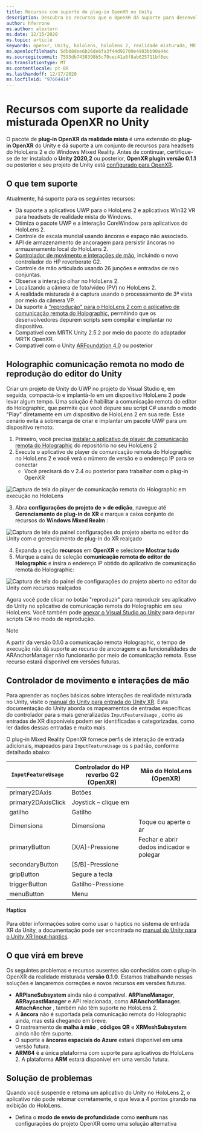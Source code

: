 ```yaml
---
title: Recursos com suporte do plug-in OpenXR no Unity
description: Descubra os recursos que o OpenXR dá suporte para desenvolvimento de realidade misturada no Unity.
author: hferrone
ms.author: alexturn
ms.date: 12/15/2020
ms.topic: article
keywords: openxr, Unity, hololens, hololens 2, realidade misturada, MRTK, kit de ferramentas de realidade mista, realidade aumentada, realidade virtual, headsets de realidade misturada, aprendizado, tutorial, introdução
ms.openlocfilehash: 5db08dee6b26de6fa3f44d92709e4903bb90a44c
ms.sourcegitcommit: 7595db7438398b5c78cec41a6f8ab625711bf8ec
ms.translationtype: MT
ms.contentlocale: pt-BR
ms.lasthandoff: 12/17/2020
ms.locfileid: "97664414"
---
```

# <a name="mixed-reality-openxr-supported-features-in-unity"></a>Recursos com suporte da realidade misturada OpenXR no Unity

O pacote de **plug-in OpenXR da realidade mista** é uma extensão do **plug-in OpenXR** do Unity e dá suporte a um conjunto de recursos para headsets do HoloLens 2 e do Windows Mixed Reality. Antes de continuar, certifique-se de ter instalado o **Unity 2020,2** ou posterior, **OpenXR plugin versão 0.1.1** ou posterior e seu projeto de Unity está [configurado para OpenXR](openxr-getting-started.md).

## <a name="whats-supported"></a>O que tem suporte

Atualmente, há suporte para os seguintes recursos:

* Dá suporte a aplicativos UWP para o HoloLens 2 e aplicativos Win32 VR para headsets de realidade mista do Windows.
* Otimiza o pacote UWP e a interação CoreWindow para aplicativos do HoloLens 2.
* Controle de escala mundial usando âncoras e espaço não associado.
* API de armazenamento de ancoragem para persistir âncoras no armazenamento local do HoloLens 2.
* [Controlador de movimento e interações de mão](#motion-controller-and-hand-interactions), incluindo o novo controlador do HP reverberate G2.
* Controle de mão articulado usando 26 junções e entradas de raio conjuntas.
* Observe a interação olhar no HoloLens 2.
* Localizando a câmera de foto/vídeo (PV) no HoloLens 2.
* A realidade misturada é a captura usando o processamento de 3ª vista por meio da câmera VP.
* Dá suporte à ["reprodução" para o HoloLens 2 com o aplicativo de comunicação remota do Holographic](#holographic-remoting-in-unity-editor-play-mode), permitindo que os desenvolvedores depurem scripts sem compilar e implantar no dispositivo.
* Compatível com MRTK Unity 2.5.2 por meio do pacote do adaptador MRTK OpenXR. <missing link>
* Compatível com o Unity [ARFoundation 4,0](https://docs.unity3d.com/Packages/com.unity.xr.arfoundation@4.1/manual/index.html) ou posterior

## <a name="holographic-remoting-in-unity-editor-play-mode"></a>Holographic comunicação remota no modo de reprodução do editor do Unity

Criar um projeto de Unity do UWP no projeto do Visual Studio e, em seguida, compactá-lo e implantá-lo em um dispositivo HoloLens 2 pode levar algum tempo. Uma solução é habilitar a comunicação remota do editor do Holographic, que permite que você depure seu script C# usando o modo "Play" diretamente em um dispositivo de HoloLens 2 em sua rede. Esse cenário evita a sobrecarga de criar e implantar um pacote UWP para um dispositivo remoto.

1. Primeiro, você precisa [instalar o aplicativo de player de comunicação remota do Holographic](https://www.microsoft.com/store/productId/9NBLGGH4SV40) do repositório no seu HoloLens 2  
2. Execute o aplicativo de player de comunicação remota do Holographic no HoloLens 2 e você verá o número de versão e o endereço IP para se conectar
    * Você precisará do v 2.4 ou posterior para trabalhar com o plug-in OpenXR

![Captura de tela do player de comunicação remota do Holographic em execução no HoloLens](images/openxr-features-img-01.png)

3. Abra **configurações do projeto de > de edição**, navegue até **Gerenciamento de plug-in de XR** e marque a caixa conjunto de recursos do **Windows Mixed Realm** :

![Captura de tela do painel configurações do projeto aberta no editor do Unity com o gerenciamento de plug-in do XR realçado](images/openxr-features-img-02.png)

4. Expanda a seção **recursos** em **OpenXR** e selecione **Mostrar tudo**
5. Marque a caixa de seleção **comunicação remota do editor de Holographic** e insira o endereço IP obtido do aplicativo de comunicação remota do Holographic:

![Captura de tela do painel de configurações do projeto aberto no editor do Unity com recursos realçados](images/openxr-features-img-03.png)

Agora você pode clicar no botão "reproduzir" para reproduzir seu aplicativo do Unity no aplicativo de comunicação remota do Holographic em seu HoloLens. Você também pode [anexar o Visual Studio ao Unity](https://docs.microsoft.com/visualstudio/gamedev/unity/get-started/using-visual-studio-tools-for-unity?pivots=windows) para depurar scripts C# no modo de reprodução.

> [!NOTE]
> A partir da versão 0.1.0 a comunicação remota Holographic, o tempo de execução não dá suporte ao recurso de ancoragem e as funcionalidades de ARAnchorManager não funcionarão por meio de comunicação remota.  Esse recurso estará disponível em versões futuras.

## <a name="motion-controller-and-hand-interactions"></a>Controlador de movimento e interações de mão
Para aprender as noções básicas sobre interações de realidade misturada no Unity, visite o [manual do Unity para entrada do Unity XR](https://docs.unity3d.com/2020.2/Documentation/Manual/xr_input.html). Esta documentação do Unity aborda os mapeamentos de entradas específicas do controlador para s mais generalizadas `InputFeatureUsage` , como as entradas de XR disponíveis podem ser identificadas e categorizadas, como ler dados dessas entradas e muito mais. 
 
O plug-in Mixed Reality OpenXR fornece perfis de interação de entrada adicionais, mapeados para `InputFeatureUsage` os s padrão, conforme detalhado abaixo: 
 
| `InputFeatureUsage` | Controlador do HP reverbo G2 (OpenXR) | Mão do HoloLens (OpenXR) |
| ---- | ---- | ---- |
| primary2DAxis | Botões | |
| primary2DAxisClick | Joystick – clique em | |
| gatilho | Gatilho  | |
| Dimensiona | Dimensiona | Toque ou aperte o ar |
| primaryButton | [X/A]-Pressione | Fechar e abrir dedos indicador e polegar |
| secondaryButton | [S/B]-Pressione | |
| gripButton | Segure a tecla | |
| triggerButton | Gatilho-Pressione | |
| menuButton | Menu | |

#### <a name="haptics"></a>Haptics
Para obter informações sobre como usar o haptics no sistema de entrada XR da Unity, a documentação pode ser encontrada no [manual do Unity para o Unity XR Input-haptics](https://docs.unity3d.com/2020.2/Documentation/Manual/xr_input.html#Haptics). 


## <a name="whats-coming-soon"></a>O que virá em breve

Os seguintes problemas e recursos ausentes são conhecidos com o plug-in OpenXR da realidade misturada **versão 0.1.0**. Estamos trabalhando nessas soluções e lançaremos correções e novos recursos em versões futuras.

* **ARPlaneSubsystem** ainda não é compatível. **ARPlaneManager**, **ARRaycastManager** e API relacionada, como **ARAnchorManager. AttachAnchor** , também não têm suporte no HoloLens 2.
* A **âncora** não é suportada pela comunicação remota do Holographic ainda, mas está chegando em breve.
* O rastreamento de **malha à mão** , **códigos QR** e **XRMeshSubsystem** ainda não têm suporte.
* O suporte a **âncoras espaciais do Azure** estará disponível em uma versão futura.
* **ARM64** é a única plataforma com suporte para aplicativos do HoloLens 2. A plataforma **ARM** estará disponível em uma versão futura.

## <a name="troubleshooting"></a>Solução de problemas 

Quando você suspende e retoma um aplicativo do Unity no HoloLens 2, o aplicativo não pode retomar corretamente, o que leva a 4 pontos girando na exibição do HoloLens. 
* Defina o **modo de envio de profundidade** como **nenhum** nas configurações do projeto OpenXR como uma solução alternativa
